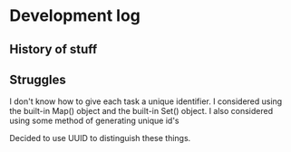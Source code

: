 # Development log

## History of stuff

## Struggles

I don't know how to give each task a unique identifier.
I considered using the built-in Map() object and the built-in Set() object.
I also considered using some method of generating unique id's

Decided to use UUID to distinguish these things. 